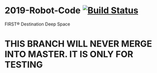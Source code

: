 # 2019-Robot-Code [![Build Status](https://travis-ci.org/Team4761/2019-Robot-Code.svg?branch=master)](https://travis-ci.org/Team4761/2019-Robot-Code)
FIRST® Destination Deep Space

# THIS BRANCH WILL NEVER MERGE INTO MASTER. IT IS ONLY FOR TESTING
